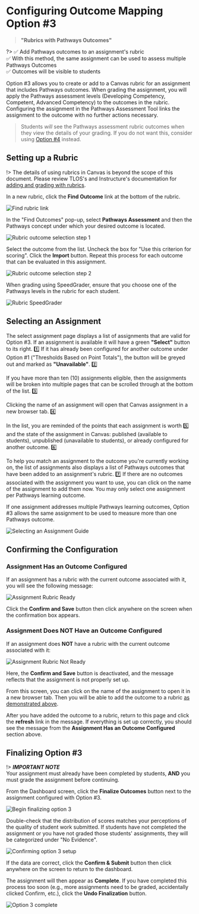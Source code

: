 # Configuring Outcome Mapping Option #3

> **"Rubrics with Pathways Outcomes"**

?> :white_check_mark: Add Pathways outcomes to an assignment's rubric  
:white_check_mark: With this method, the same assignment can be used to assess multiple Pathways Outcomes  
:white_check_mark: Outcomes will be visible to students

Option #3 allows you to create or add to a Canvas rubric for an assignment that includes Pathways outcomes.  When grading the assignment, you will apply the Pathways assessment levels (Developing Competency, Competent, Advanced Competency) to the outcomes in the rubric. Configuring the assignment in the Pathways Assessment Tool links the assignment to the outcome with no further actions necessary.

> Students *will* see the Pathways assessment rubric outcomes when they view the details of your grading. If you do not want this, consider using [Option #4](option4.md) instead.

## Setting up a Rubric

!> The details of using rubrics in Canvas is beyond the scope of this document. Please review TLOS's and Instructure's documentation for [adding and grading with rubrics](https://4help.vt.edu/sp?id=kb_article&sys_id=c3f4df0a875fced0dd17426acebb35c7#UseRubrics).

In a new rubric, click the **Find Outcome** link at the bottom of the rubric.

![Find rubric link](/_media/findrubric.png "Find rubric link")

In the "Find Outcomes" pop-up, select **Pathways Assessment** and then the Pathways concept under which your desired outcome is located. 

![Rubric outcome selection step 1](/_media/rubricoutcome1.png "Rubric outcome selection step 1")

Select the outcome from the list.  Uncheck the box for "Use this criterion for scoring".  Click the **Import** button.  Repeat this process for each outcome that can be evaluated in this assignment.

![Rubric outcome selection step 2](/_media/rubricoutcome2.png "Rubric outcome selection step 2")

When grading using SpeedGrader, ensure that you choose one of the Pathways levels in the rubric for each student.

![Rubric SpeedGrader](/_media/rubricspeedgrader.png "Rubric SpeedGrader")

## Selecting an Assignment

The select assignment page displays a list of assignments that are valid for Option #3.  If an assignment is available it will have a green **"Select"** button to its right. :one:  If it has already been configured for another outcome under Option #1 ("Thresholds Based on Point Totals"), the button will be greyed out and marked as **"Unavailable"**. :two:

If you have more than ten (10) assignments eligible, then the assignments will be broken into multiple pages that can be scrolled through at the bottom of the list. :three:

Clicking the name of an assignment will open that Canvas assignment in a new browser tab. :four:

In the list, you are reminded of the points that each assignment is worth :five: and the state of the assignment in Canvas: published (available to students), unpublished (unavailable to students), or already configured for another outcome. :six:

To help you match an assignment to the outcome you're currently working on, the list of assignments also displays a list of Pathways outcomes that have been added to an assignment's rubric. :seven: If there are no outcomes associated with the assignment you want to use, you can click on the name of the assignment to add them now. You may only select one assignment per Pathways learning outcome.

If one assignment addresses multiple Pathways learning outcomes, Option #3 allows the same assignment to be used to measure more than one Pathways outcome.

![Selecting an Assignment Guide](/_media/selectingassignmentoption3.png "Selecting an Assignment Guide")

## Confirming the Configuration

### Assignment Has an Outcome Configured

If an assignment has a rubric with the current outcome associated with it, you will see the following message:

![Assignment Rubric Ready](/_media/assignmentrubricready.png "Assignment Rubric Ready")

Click the **Confirm and Save** button then click anywhere on the screen when the confirmation box appears.

### Assignment Does NOT Have an Outcome Configured

If an assignment does **NOT** have a rubric with the current outcome associated with it:

![Assignment Rubric Not Ready](/_media/assignmentrubricnotready.png "Assignment Rubric Not Ready")

Here, the **Confirm and Save** button is deactivated, and the message reflects that the assignment is not properly set up.

From this screen, you can click on the name of the assignment to open it in a new browser tab.  Then you will be able to add the outcome to a rubric [as demonstrated above](#setting-up-a-rubric).

After you have added the outcome to a rubric, return to this page and click the **refresh** link in the message. If everything is set up correctly, you should see the message from the **Assignment Has an Outcome Configured** section above.

## Finalizing Option #3

!> ***IMPORTANT NOTE***  
Your assignment must already have been completed by students, **AND** you must grade the assignment before continuing.

From the Dashboard screen, click the **Finalize Outcomes** button next to the assignment configured with Option #3.

![Begin finalizing option 3](/_media/finalizeoption3.png "Begin finalizing option 3")

Double-check that the distribution of scores matches your perceptions of the quality of student work submitted. If students have not completed the assignment or you have not graded those students' assignments, they will be categorized under "No Evidence".

![Confirming option 3 setup](/_media/confirmoption3.png "Confirming option 3 setup")

If the data are correct, click the **Confirm & Submit** button then click anywhere on the screen to return to the dashboard.

The assignment will then appear as **Complete**.  If you have completed this process too soon (e.g., more assignments need to be graded, accidentally clicked Confirm, etc.), click the **Undo Finalization** button.

![Option 3 complete](/_media/option3complete.png "Option 3 complete")
